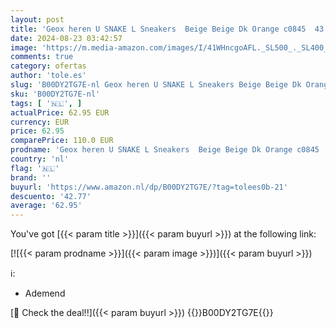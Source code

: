 ```yaml
---
layout: post
title: 'Geox heren U SNAKE L Sneakers  Beige Beige Dk Orange c0845  43 EU'
date: 2024-08-23 03:42:57
image: 'https://m.media-amazon.com/images/I/41WHncgoAFL._SL500_._SL400_.jpg'
comments: true
category: ofertas
author: 'tole.es'
slug: 'B00DY2TG7E-nl Geox heren U SNAKE L Sneakers Beige Beige Dk Orange c0845...'
sku: 'B00DY2TG7E-nl'
tags: [ '🇳🇱', ]
actualPrice: 62.95 EUR
currency: EUR
price: 62.95
comparePrice: 110.0 EUR
prodname: 'Geox heren U SNAKE L Sneakers  Beige Beige Dk Orange c0845  43 EU'
country: 'nl'
flag: '🇳🇱'
brand: ''
buyurl: 'https://www.amazon.nl/dp/B00DY2TG7E/?tag=tolees0b-21'
descuento: '42.77'
average: '62.95'
---
```


You've got [{{< param title >}}]({{< param buyurl >}}) at the following link:

[![{{< param prodname >}}]({{< param image >}})]({{< param buyurl >}})

ℹ️:

- Ademend

[🛒 Check the deal!!]({{< param buyurl >}})
{{<world>}}B00DY2TG7E{{</world>}}
